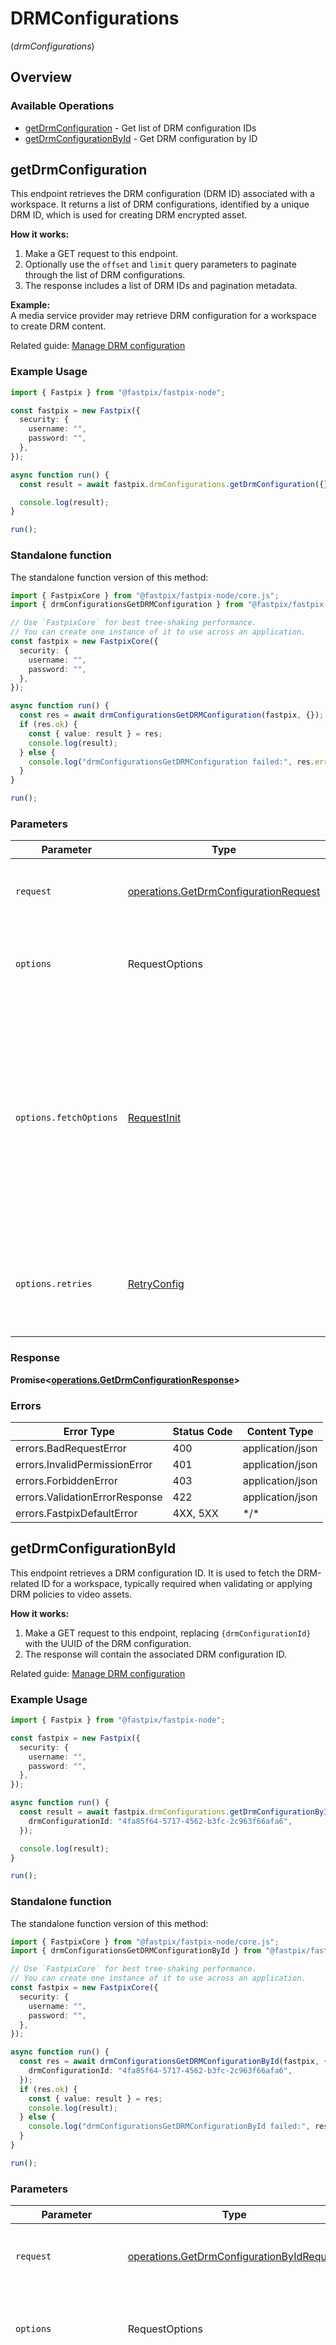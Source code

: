 # DRMConfigurations
(*drmConfigurations*)

## Overview

### Available Operations

* [getDrmConfiguration](#getdrmconfiguration) - Get list of DRM configuration IDs
* [getDrmConfigurationById](#getdrmconfigurationbyid) - Get DRM configuration by ID

## getDrmConfiguration


This endpoint retrieves the DRM configuration (DRM ID) associated with a workspace. It returns a list of DRM configurations, identified by a unique DRM ID, which is used for creating DRM encrypted asset.

**How it works:**
1. Make a GET request to this endpoint.  
2. Optionally use the `offset` and `limit` query parameters to paginate through the list of DRM configurations.  
3. The response includes a list of DRM IDs and pagination metadata.

**Example:**  
A media service provider may retrieve DRM configuration for a workspace to create DRM content.

Related guide: <a href="https://docs.fastpix.io/docs/secure-playback-with-drm">Manage DRM configuration</a>


### Example Usage

<!-- UsageSnippet language="typescript" operationID="getDrmConfiguration" method="get" path="/on-demand/drm-configurations" -->
```typescript
import { Fastpix } from "@fastpix/fastpix-node";

const fastpix = new Fastpix({
  security: {
    username: "",
    password: "",
  },
});

async function run() {
  const result = await fastpix.drmConfigurations.getDrmConfiguration({});

  console.log(result);
}

run();
```

### Standalone function

The standalone function version of this method:

```typescript
import { FastpixCore } from "@fastpix/fastpix-node/core.js";
import { drmConfigurationsGetDRMConfiguration } from "@fastpix/fastpix-node/funcs/drmConfigurationsGetDRMConfiguration.js";

// Use `FastpixCore` for best tree-shaking performance.
// You can create one instance of it to use across an application.
const fastpix = new FastpixCore({
  security: {
    username: "",
    password: "",
  },
});

async function run() {
  const res = await drmConfigurationsGetDRMConfiguration(fastpix, {});
  if (res.ok) {
    const { value: result } = res;
    console.log(result);
  } else {
    console.log("drmConfigurationsGetDRMConfiguration failed:", res.error);
  }
}

run();
```

### Parameters

| Parameter                                                                                                                                                                      | Type                                                                                                                                                                           | Required                                                                                                                                                                       | Description                                                                                                                                                                    |
| ------------------------------------------------------------------------------------------------------------------------------------------------------------------------------ | ------------------------------------------------------------------------------------------------------------------------------------------------------------------------------ | ------------------------------------------------------------------------------------------------------------------------------------------------------------------------------ | ------------------------------------------------------------------------------------------------------------------------------------------------------------------------------ |
| `request`                                                                                                                                                                      | [operations.GetDrmConfigurationRequest](../../models/operations/getdrmconfigurationrequest.md)                                                                                 | :heavy_check_mark:                                                                                                                                                             | The request object to use for the request.                                                                                                                                     |
| `options`                                                                                                                                                                      | RequestOptions                                                                                                                                                                 | :heavy_minus_sign:                                                                                                                                                             | Used to set various options for making HTTP requests.                                                                                                                          |
| `options.fetchOptions`                                                                                                                                                         | [RequestInit](https://developer.mozilla.org/en-US/docs/Web/API/Request/Request#options)                                                                                        | :heavy_minus_sign:                                                                                                                                                             | Options that are passed to the underlying HTTP request. This can be used to inject extra headers for examples. All `Request` options, except `method` and `body`, are allowed. |
| `options.retries`                                                                                                                                                              | [RetryConfig](../../lib/utils/retryconfig.md)                                                                                                                                  | :heavy_minus_sign:                                                                                                                                                             | Enables retrying HTTP requests under certain failure conditions.                                                                                                               |

### Response

**Promise\<[operations.GetDrmConfigurationResponse](../../models/operations/getdrmconfigurationresponse.md)\>**

### Errors

| Error Type                     | Status Code                    | Content Type                   |
| ------------------------------ | ------------------------------ | ------------------------------ |
| errors.BadRequestError         | 400                            | application/json               |
| errors.InvalidPermissionError  | 401                            | application/json               |
| errors.ForbiddenError          | 403                            | application/json               |
| errors.ValidationErrorResponse | 422                            | application/json               |
| errors.FastpixDefaultError     | 4XX, 5XX                       | \*/\*                          |

## getDrmConfigurationById


This endpoint retrieves a DRM configuration ID. It is used to fetch the DRM-related ID for a workspace, typically required when validating or applying DRM policies to video assets.

**How it works:**
1. Make a GET request to this endpoint, replacing `{drmConfigurationId}` with the UUID of the DRM configuration.  
2. The response will contain the associated DRM configuration ID.

Related guide: <a href="https://docs.fastpix.io/docs/secure-playback-with-drm">Manage DRM configuration</a>


### Example Usage

<!-- UsageSnippet language="typescript" operationID="getDrmConfigurationById" method="get" path="/on-demand/drm-configurations/{drmConfigurationId}" -->
```typescript
import { Fastpix } from "@fastpix/fastpix-node";

const fastpix = new Fastpix({
  security: {
    username: "",
    password: "",
  },
});

async function run() {
  const result = await fastpix.drmConfigurations.getDrmConfigurationById({
    drmConfigurationId: "4fa85f64-5717-4562-b3fc-2c963f66afa6",
  });

  console.log(result);
}

run();
```

### Standalone function

The standalone function version of this method:

```typescript
import { FastpixCore } from "@fastpix/fastpix-node/core.js";
import { drmConfigurationsGetDRMConfigurationById } from "@fastpix/fastpix-node/funcs/drmConfigurationsGetDRMConfigurationById.js";

// Use `FastpixCore` for best tree-shaking performance.
// You can create one instance of it to use across an application.
const fastpix = new FastpixCore({
  security: {
    username: "",
    password: "",
  },
});

async function run() {
  const res = await drmConfigurationsGetDRMConfigurationById(fastpix, {
    drmConfigurationId: "4fa85f64-5717-4562-b3fc-2c963f66afa6",
  });
  if (res.ok) {
    const { value: result } = res;
    console.log(result);
  } else {
    console.log("drmConfigurationsGetDRMConfigurationById failed:", res.error);
  }
}

run();
```

### Parameters

| Parameter                                                                                                                                                                      | Type                                                                                                                                                                           | Required                                                                                                                                                                       | Description                                                                                                                                                                    |
| ------------------------------------------------------------------------------------------------------------------------------------------------------------------------------ | ------------------------------------------------------------------------------------------------------------------------------------------------------------------------------ | ------------------------------------------------------------------------------------------------------------------------------------------------------------------------------ | ------------------------------------------------------------------------------------------------------------------------------------------------------------------------------ |
| `request`                                                                                                                                                                      | [operations.GetDrmConfigurationByIdRequest](../../models/operations/getdrmconfigurationbyidrequest.md)                                                                         | :heavy_check_mark:                                                                                                                                                             | The request object to use for the request.                                                                                                                                     |
| `options`                                                                                                                                                                      | RequestOptions                                                                                                                                                                 | :heavy_minus_sign:                                                                                                                                                             | Used to set various options for making HTTP requests.                                                                                                                          |
| `options.fetchOptions`                                                                                                                                                         | [RequestInit](https://developer.mozilla.org/en-US/docs/Web/API/Request/Request#options)                                                                                        | :heavy_minus_sign:                                                                                                                                                             | Options that are passed to the underlying HTTP request. This can be used to inject extra headers for examples. All `Request` options, except `method` and `body`, are allowed. |
| `options.retries`                                                                                                                                                              | [RetryConfig](../../lib/utils/retryconfig.md)                                                                                                                                  | :heavy_minus_sign:                                                                                                                                                             | Enables retrying HTTP requests under certain failure conditions.                                                                                                               |

### Response

**Promise\<[operations.GetDrmConfigurationByIdResponse](../../models/operations/getdrmconfigurationbyidresponse.md)\>**

### Errors

| Error Type                     | Status Code                    | Content Type                   |
| ------------------------------ | ------------------------------ | ------------------------------ |
| errors.BadRequestError         | 400                            | application/json               |
| errors.InvalidPermissionError  | 401                            | application/json               |
| errors.ForbiddenError          | 403                            | application/json               |
| errors.MediaNotFoundError      | 404                            | application/json               |
| errors.ValidationErrorResponse | 422                            | application/json               |
| errors.FastpixDefaultError     | 4XX, 5XX                       | \*/\*                          |